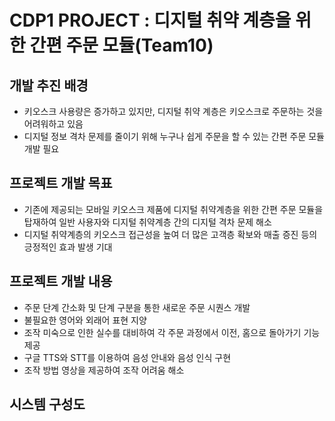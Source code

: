 # CDP1 PROJECT : 디지털 취약 계층을 위한 간편 주문 모듈(Team10)
## 개발 추진 배경
* 키오스크 사용량은 증가하고 있지만, 디지털 취약 계층은 키오스크로 주문하는 것을 어려워하고 있음
* 디지털 정보 격차 문제를 줄이기 위해 누구나 쉽게 주문을 할 수 있는 간편 주문 모듈 개발 필요

## 프로젝트 개발 목표
* 기존에 제공되는 모바일 키오스크 제품에 디지털 취약계층을 위한 간편 주문 모듈을 탑재하여 일반 사용자와 디지털 취약계층 간의 디지털 격차 문제 해소
* 디지털 취약계층의 키오스크 접근성을 높여 더 많은 고객층 확보와 매출 증진 등의 긍정적인 효과 발생 기대

## 프로젝트 개발 내용
* 주문 단계 간소화 및 단계 구분을 통한 새로운 주문 시퀀스 개발
* 불필요한 영어와 외래어 표현 지양
* 조작 미숙으로 인한 실수를 대비하여 각 주문 과정에서 이전, 홈으로 돌아가기 기능 제공
* 구글 TTS와 STT를 이용하여 음성 안내와 음성 인식 구현
* 조작 방법 영상을 제공하여 조작 어려움 해소

## 시스템 구성도

